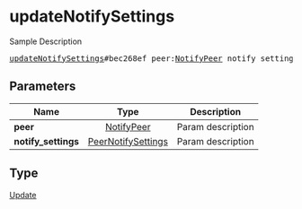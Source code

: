 # updateNotifySettings

Sample Description

<pre>
<a href="../constructor/updateNotifySettings.md">updateNotifySettings</a>#bec268ef peer:<a href="../type/NotifyPeer.md">NotifyPeer</a> notify_settings:<a href="../type/PeerNotifySettings.md">PeerNotifySettings</a> = <a href="../type/Update.md">Update</a>;</pre>
## Parameters

| Name | Type | Description |
|------|:----:|-------------|
| **peer** | <a href="../type/NotifyPeer.md">NotifyPeer</a> | Param description |
| **notify_settings** | <a href="../type/PeerNotifySettings.md">PeerNotifySettings</a> | Param description |

## Type

<a href="../type/Update.md">Update</a>

